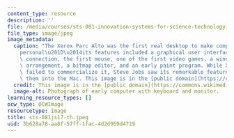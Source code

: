 ```yaml
---
content_type: resource
description: ''
file: /media/courses/sts-081-innovation-systems-for-science-technology-energy-manufacturing-and-health-spring-2017/3b628a78aa8f57ff1fac4d2d959d4719_sts-081js17-th.jpeg
file_type: image/jpeg
image_metadata:
  caption: "The Xerox Parc Alto was the first real desktop to make computing \u201C\
    personal\u201D\u2014its features included a graphical user interface, an ethernet\
    \ connection, the first mouse, one of the first video games, a windows screen\
    \ arrangement, a bitmap editor, and an early paint program. While Xerox famously\
    \ failed to commercialize it, Steve Jobs saw its remarkable features and incorporated\
    \ them into the Mac. This image is in the [public domain](https://commons.wikimedia.org/wiki/File:Xerox_Alto_mit_Rechner.JPG)."
  credit: This image is in the [public domain](https://commons.wikimedia.org/wiki/File:Xerox_Alto_mit_Rechner.JPG).
  image-alt: Photograph of early computer with keyboard and monitor.
learning_resource_types: []
ocw_type: OCWImage
resourcetype: Image
title: sts-081js17-th.jpeg
uid: 3b628a78-aa8f-57ff-1fac-4d2d959d4719
---
```

